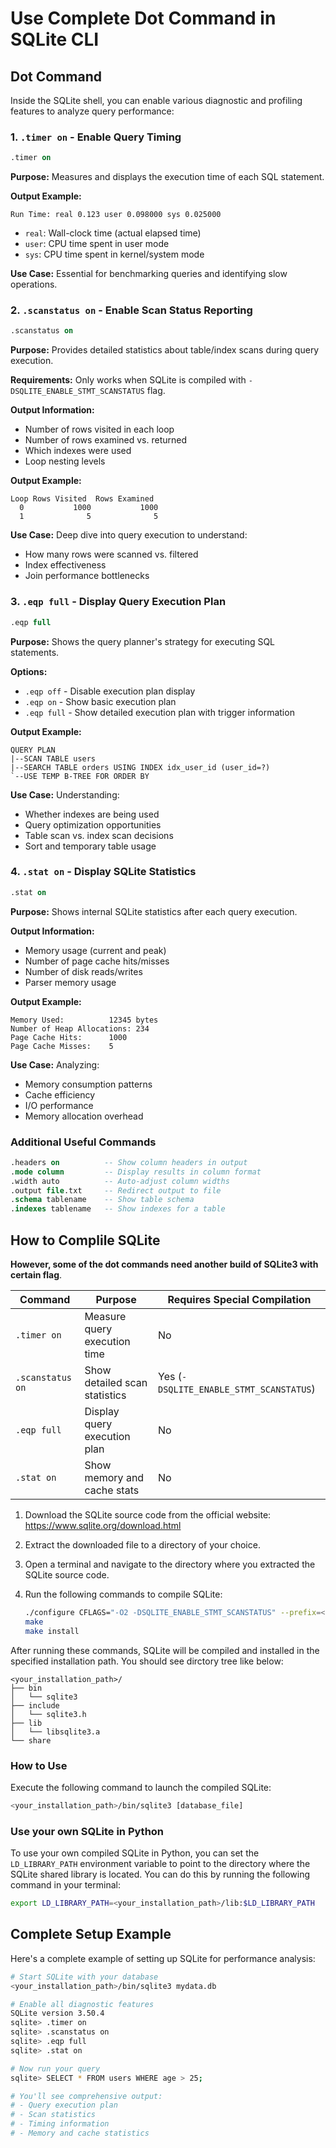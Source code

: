 # Use Complete Dot Command in SQLite CLI

## Dot Command

Inside the SQLite shell, you can enable various diagnostic and profiling features to analyze query performance:

### 1. `.timer on` - Enable Query Timing

```sql
.timer on
```

**Purpose:** Measures and displays the execution time of each SQL statement.

**Output Example:**

```shell
Run Time: real 0.123 user 0.098000 sys 0.025000
```

- `real`: Wall-clock time (actual elapsed time)
- `user`: CPU time spent in user mode
- `sys`: CPU time spent in kernel/system mode

**Use Case:** Essential for benchmarking queries and identifying slow operations.

### 2. `.scanstatus on` - Enable Scan Status Reporting

```sql
.scanstatus on
```

**Purpose:** Provides detailed statistics about table/index scans during query execution.

**Requirements:** Only works when SQLite is compiled with `-DSQLITE_ENABLE_STMT_SCANSTATUS` flag.

**Output Information:**

- Number of rows visited in each loop
- Number of rows examined vs. returned
- Which indexes were used
- Loop nesting levels

**Output Example:**

```shell
Loop Rows Visited  Rows Examined
  0           1000           1000
  1              5              5
```

**Use Case:** Deep dive into query execution to understand:

- How many rows were scanned vs. filtered
- Index effectiveness
- Join performance bottlenecks

### 3. `.eqp full` - Display Query Execution Plan

```sql
.eqp full
```

**Purpose:** Shows the query planner's strategy for executing SQL statements.

**Options:**

- `.eqp off` - Disable execution plan display
- `.eqp on` - Show basic execution plan
- `.eqp full` - Show detailed execution plan with trigger information

**Output Example:**

```shell
QUERY PLAN
|--SCAN TABLE users
|--SEARCH TABLE orders USING INDEX idx_user_id (user_id=?)
`--USE TEMP B-TREE FOR ORDER BY
```

**Use Case:** Understanding:

- Whether indexes are being used
- Query optimization opportunities
- Table scan vs. index scan decisions
- Sort and temporary table usage

### 4. `.stat on` - Display SQLite Statistics

```sql
.stat on
```

**Purpose:** Shows internal SQLite statistics after each query execution.

**Output Information:**

- Memory usage (current and peak)
- Number of page cache hits/misses
- Number of disk reads/writes
- Parser memory usage

**Output Example:**

```shell
Memory Used:          12345 bytes
Number of Heap Allocations: 234
Page Cache Hits:      1000
Page Cache Misses:    5
```

**Use Case:** Analyzing:

- Memory consumption patterns
- Cache efficiency
- I/O performance
- Memory allocation overhead

### Additional Useful Commands

```sql
.headers on          -- Show column headers in output
.mode column         -- Display results in column format
.width auto          -- Auto-adjust column widths
.output file.txt     -- Redirect output to file
.schema tablename    -- Show table schema
.indexes tablename   -- Show indexes for a table
```

## How to Complile SQLite

**However, some of the dot commands need another build of SQLite3 with certain flag**.

| Command          | Purpose                       | Requires Special Compilation            |
| ---------------- | ----------------------------- | --------------------------------------- |
| `.timer on`      | Measure query execution time  | No                                      |
| `.scanstatus on` | Show detailed scan statistics | Yes (`-DSQLITE_ENABLE_STMT_SCANSTATUS`) |
| `.eqp full`      | Display query execution plan  | No                                      |
| `.stat on`       | Show memory and cache stats   | No                                      |

1. Download the SQLite source code from the official website: <https://www.sqlite.org/download.html>
2. Extract the downloaded file to a directory of your choice.
3. Open a terminal and navigate to the directory where you extracted the SQLite source code.
4. Run the following commands to compile SQLite:

    ```bash
    ./configure CFLAGS="-O2 -DSQLITE_ENABLE_STMT_SCANSTATUS" --prefix=<your_installation_path>
    make
    make install
    ```

After running these commands, SQLite will be compiled and installed in the specified installation path. You should see dirctory tree like below:

```shell
<your_installation_path>/
├── bin
│   └── sqlite3
├── include
│   └── sqlite3.h
├── lib
│   └── libsqlite3.a
└── share
```

### How to Use

Execute the following command to launch the compiled SQLite:

```bash
<your_installation_path>/bin/sqlite3 [database_file]
```

### Use your own SQLite in Python

To use your own compiled SQLite in Python, you can set the `LD_LIBRARY_PATH` environment variable to point to the directory where the SQLite shared library is located. You can do this by running the following command in your terminal:

```bash
export LD_LIBRARY_PATH=<your_installation_path>/lib:$LD_LIBRARY_PATH
```

## Complete Setup Example

Here's a complete example of setting up SQLite for performance analysis:

```bash
# Start SQLite with your database
<your_installation_path>/bin/sqlite3 mydata.db

# Enable all diagnostic features
SQLite version 3.50.4
sqlite> .timer on
sqlite> .scanstatus on
sqlite> .eqp full
sqlite> .stat on

# Now run your query
sqlite> SELECT * FROM users WHERE age > 25;

# You'll see comprehensive output:
# - Query execution plan
# - Scan statistics
# - Timing information
# - Memory and cache statistics
```
